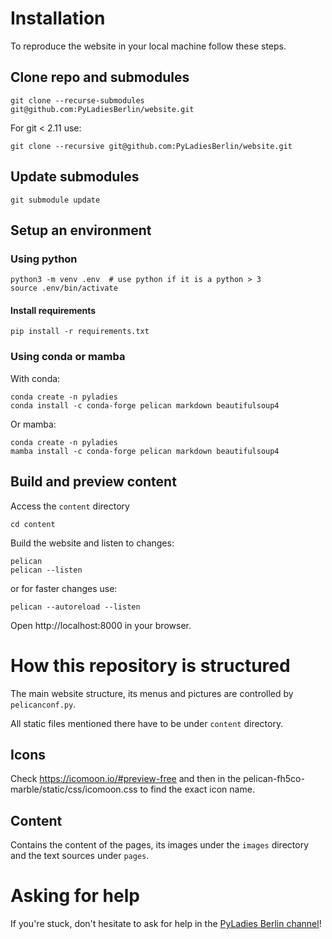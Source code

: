 # Installation

To reproduce the website in your local machine follow these steps.

## Clone repo and submodules

    git clone --recurse-submodules git@github.com:PyLadiesBerlin/website.git

For git < 2.11 use:

    git clone --recursive git@github.com:PyLadiesBerlin/website.git

## Update submodules

    git submodule update

## Setup an environment

### Using python

    python3 -m venv .env  # use python if it is a python > 3
    source .env/bin/activate

#### Install requirements

    pip install -r requirements.txt

### Using conda or mamba

With conda:

    conda create -n pyladies
    conda install -c conda-forge pelican markdown beautifulsoup4

Or mamba:

    conda create -n pyladies
    mamba install -c conda-forge pelican markdown beautifulsoup4

## Build and preview content

Access the `content` directory

    cd content

Build the website and listen to changes:

    pelican
    pelican --listen

or for faster changes use:

    pelican --autoreload --listen

Open http://localhost:8000 in your browser.

# How this repository is structured

The main website structure, its menus and pictures are controlled by `pelicanconf.py`.

All static files mentioned there have to be under `content` directory.

## Icons

Check https://icomoon.io/#preview-free and then in the pelican-fh5co-marble/static/css/icomoon.css to find the exact icon name.

## Content

Contains the content of the pages, its images under the `images` directory and the text sources under `pages`.

# Asking for help

If you're stuck, don't hesitate to ask for help in the [PyLadies Berlin channel](https://slackin.pyladies.com)!
